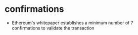 # confirmations
* Ethereum's whitepaper establishes a minimum number of 7 confirmations to validate the transaction


